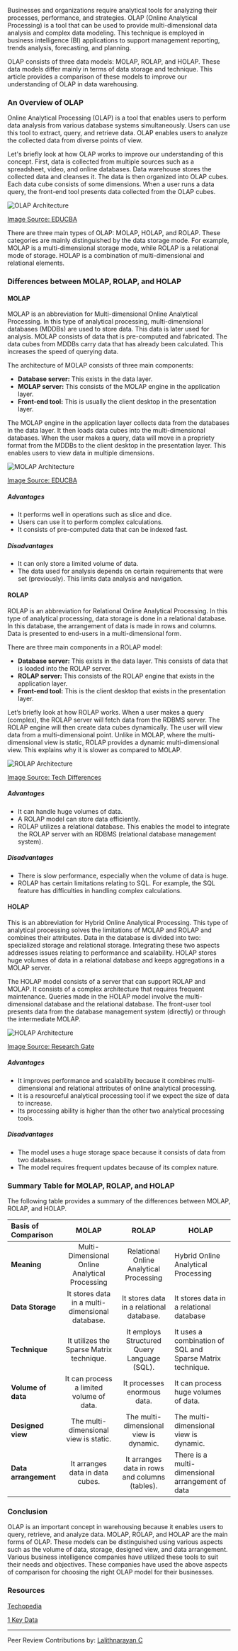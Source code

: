 Businesses and organizations require analytical tools for analyzing their processes, performance, and strategies. OLAP (Online Analytical Processing) is a tool that can be used to provide multi-dimensional data analysis and complex data modeling. This technique is employed in business intelligence (BI) applications to support management reporting, trends analysis, forecasting, and planning. 

OLAP consists of three data models: MOLAP, ROLAP, and HOLAP. These data models differ mainly in terms of data storage and technique. This article provides a comparison of these models to improve our understanding of OLAP in data warehousing. 

### An Overview of OLAP
Online Analytical Processing (OLAP) is a tool that enables users to perform data analysis from various database systems simultaneously. Users can use this tool to extract, query, and retrieve data.  OLAP enables users to analyze the collected data from diverse points of view. 

Let's briefly look at how OLAP works to improve our understanding of this concept. First, data is collected from multiple sources such as a spreadsheet, video, and online databases. Data warehouse stores the collected data and cleanses it. The data is then organized into OLAP cubes. Each data cube consists of some dimensions. When a user runs a data query, the front-end tool presents data collected from the OLAP cubes. 

![OLAP Architecture](/engineering-education/molap-vs-rolap-vs-holap/olap-architecture.png)

[Image Source: EDUCBA](https://cdn.educba.com/academy/wp-content/uploads/2019/04/OLAP-Architecture.png)

There are three main types of OLAP: MOLAP, HOLAP, and ROLAP. These categories are mainly distinguished by the data storage mode. For example, MOLAP is a multi-dimensional storage mode, while ROLAP is a relational mode of storage. HOLAP is a combination of multi-dimensional and relational elements. 

### Differences between MOLAP, ROLAP, and HOLAP

#### MOLAP
MOLAP is an abbreviation for Multi-dimensional Online Analytical Processing. In this type of analytical processing, multi-dimensional databases (MDDBs) are used to store data. This data is later used for analysis. MOLAP consists of data that is pre-computed and fabricated. The data cubes from MDDBs carry data that has already been calculated. This increases the speed of querying data.   

The architecture of MOLAP consists of three main components:
* **Database server:** This exists in the data layer.
* **MOLAP server:** This consists of the MOLAP engine in the application layer.
* **Front-end tool:** This is usually the client desktop in the presentation layer. 

The MOLAP engine in the application layer collects data from the databases in the data layer. It then loads data cubes into the multi-dimensional databases. When the user makes a query, data will move in a propriety format from the MDDBs to the client desktop in the presentation layer. This enables users to view data in multiple dimensions.   

![MOLAP Architecture](/engineering-education/molap-vs-rolap-vs-holap/molap-architecture.png)

[Image Source: EDUCBA](https://cdn.educba.com/academy/wp-content/uploads/2019/11/MOLAP-1.png)

##### Advantages 
* It performs well in operations such as slice and dice. 
* Users can use it to perform complex calculations.
* It consists of pre-computed data that can be indexed fast.

##### Disadvantages
* It can only store a limited volume of data.
* The data used for analysis depends on certain requirements that were set (previously). This limits data analysis and navigation. 

#### ROLAP
ROLAP is an abbreviation for Relational Online Analytical Processing. In this type of analytical processing, data storage is done in a relational database. In this database, the arrangement of data is made in rows and columns. Data is presented to end-users in a multi-dimensional form. 

There are three main components in a ROLAP model:
* **Database server:** This exists in the data layer. This consists of data that is loaded into the ROLAP server. 
* **ROLAP server:** This consists of the ROLAP engine that exists in the application layer. 
* **Front-end tool:** This is the client desktop that exists in the presentation layer. 

Let’s briefly look at how ROLAP works. When a user makes a query (complex), the ROLAP server will fetch data from the RDBMS server. The ROLAP engine will then create data cubes dynamically. The user will view data from a multi-dimensional point. Unlike in MOLAP, where the multi-dimensional view is static, ROLAP provides a dynamic multi-dimensional view. This explains why it is slower as compared to MOLAP. 

![ROLAP Architecture](/engineering-education/molap-vs-rolap-vs-holap/rolap-architecture.jpg)

[Image Source: Tech Differences](https://techdifferences.com/wp-content/uploads/2016/12/ROLAP-Model.jpg)

##### Advantages
* It can handle huge volumes of data.
* A ROLAP model can store data efficiently.
* ROLAP utilizes a relational database. This enables the model to integrate the ROLAP server with an RDBMS (relational database management system). 

##### Disadvantages
* There is slow performance, especially when the volume of data is huge.
* ROLAP has certain limitations relating to SQL. For example, the SQL feature has difficulties in handling complex calculations. 
  
#### HOLAP
This is an abbreviation for Hybrid Online Analytical Processing. This type of analytical processing solves the limitations of MOLAP and ROLAP and combines their attributes. Data in the database is divided into two: specialized storage and relational storage. Integrating these two aspects addresses issues relating to performance and scalability. HOLAP stores huge volumes of data in a relational database and keeps aggregations in a MOLAP server. 

The HOLAP model consists of a server that can support ROLAP and MOLAP. It consists of a complex architecture that requires frequent maintenance. Queries made in the HOLAP model involve the multi-dimensional database and the relational database. The front-user tool presents data from the database management system (directly) or through the intermediate MOLAP.  

![HOLAP Architecture](/engineering-education/molap-vs-rolap-vs-holap/holap-architecture.png)

[Image Source: Research Gate](https://www.researchgate.net/profile/Fernando_Almeida21/publication/319852408/figure/download/fig21/AS:539511269412865@1505640918309/HOLAP-architecture-The-main-advantages-of-HOLAP-include-o-High-performance-dimensional.png)

##### Advantages 
* It improves performance and scalability because it combines multi-dimensional and relational attributes of online analytical processing.
* It is a resourceful analytical processing tool if we expect the size of data to increase.
* Its processing ability is higher than the other two analytical processing tools.

##### Disadvantages
* The model uses a huge storage space because it consists of data from two databases.
* The model requires frequent updates because of its complex nature.
  
### Summary Table for MOLAP, ROLAP, and HOLAP
The following table provides a summary of the differences between MOLAP, ROLAP, and HOLAP. 

| Basis of Comparison| MOLAP| ROLAP| HOLAP|
| :----- | :-----: | :-------: | ------|
|**Meaning**|Multi-Dimensional Online Analytical Processing|Relational Online Analytical Processing|Hybrid Online Analytical Processing|
|**Data Storage**|It stores data in a multi-dimensional database.|It stores data in a relational database.|It stores data in a relational database|
|**Technique**|It utilizes the Sparse Matrix technique.|It employs Structured Query Language (SQL).|It uses a combination of SQL and Sparse Matrix technique.|
|**Volume of data**|It can process a limited volume of data.|It processes enormous data.|It can process huge volumes of data.|
|**Designed view**|The multi-dimensional view is static.|The multi-dimensional view is dynamic.|The multi-dimensional view is dynamic.|
|**Data arrangement**|It arranges data in data cubes.|It arranges data in rows and columns (tables).|There is a multi-dimensional arrangement of data|

### Conclusion
OLAP is an important concept in warehousing because it enables users to query, retrieve, and analyze data. MOLAP, ROLAP, and HOLAP are the main forms of OLAP. These models can be distinguished using various aspects such as the volume of data, storage, designed view, and data arrangement. Various business intelligence companies have utilized these tools to suit their needs and objectives. These companies have used the above aspects of comparison for choosing the right OLAP model for their businesses. 

### Resources

[Techopedia]( https://www.techopedia.com/definition/12830/hybrid-online-analytical-processing-holap)

[1 Key Data]( https://www.1keydata.com/datawarehousing/toololap.html)


---
Peer Review Contributions by: [Lalithnarayan C](/engineering-education/authors/lalithnarayan-c/)

